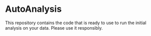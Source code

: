 # AutoAnalysis
This repository contains the code that is ready to use to run the initial analysis on your data. 
Please use it responsibly. 
